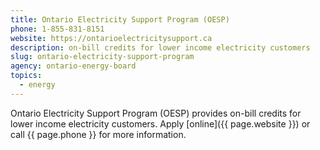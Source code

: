 ```yaml
---
title: Ontario Electricity Support Program (OESP)
phone: 1-855-831-8151
website: https://ontarioelectricitysupport.ca
description: on-bill credits for lower income electricity customers
slug: ontario-electricity-support-program
agency: ontario-energy-board
topics:
  - energy
---
```

Ontario Electricity Support Program (OESP) provides on-bill credits for lower income electricity customers. Apply [online]({{ page.website }}) or call {{ page.phone }} for more information.
